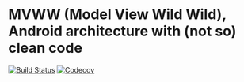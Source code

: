 # MVWW (Model View Wild Wild), Android architecture with (not so) clean code #

[![Build Status](https://travis-ci.org/[github_login]/[github_repo].svg)](https://travis-ci.org/[github_login]/[github_repo])
[![Codecov](https://codecov.io/github/[github_login]/[github_repo]/coverage.svg)](https://codecov.io/gh/[github_login]/[github_repo])